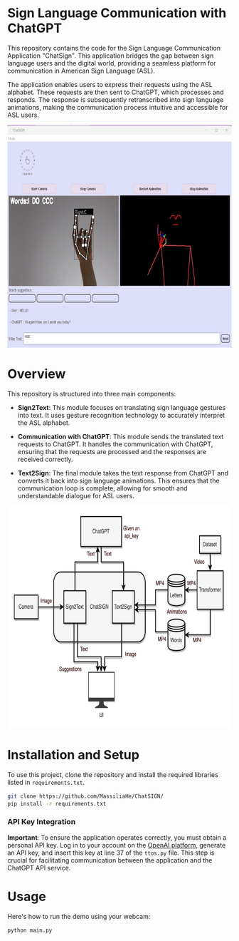 
# Sign Language Communication with ChatGPT

This repository contains the code for the Sign Language Communication Application "ChatSign". This application bridges the gap between sign language users and the digital world, providing a seamless platform for communication in American Sign Language (ASL).

The application enables users to express their requests using the ASL alphabet. These requests are then sent to ChatGPT, which processes and responds. The response is subsequently retranscribed into sign language animations, making the communication process intuitive and accessible for ASL users.

<img src="/images/chatsign.jpg" width="600" height="500">

# Overview

This repository is structured into three main components:

- **Sign2Text**: This module focuses on translating sign language gestures into text. It uses gesture recognition technology to accurately interpret the ASL alphabet.

- **Communication with ChatGPT**: This module sends the translated text requests to ChatGPT. It handles the communication with ChatGPT, ensuring that the requests are processed and the responses are received correctly.

- **Text2Sign**: The final module takes the text response from ChatGPT and converts it back into sign language animations. This ensures that the communication loop is complete, allowing for smooth and understandable dialogue for ASL users.

<img src="/images/Architecture.jpg" width="600" height="500">

# Installation and Setup

To use this project, clone the repository and install the required libraries listed in `requirements.txt`.

```bash
git clone https://github.com/MassiliaHe/ChatSIGN/
pip install -r requirements.txt
```

### API Key Integration

**Important**: To ensure the application operates correctly, you must obtain a personal API key. Log in to your account on the [OpenAI platform](https://openai.com/api/), generate an API key, and insert this key at line 37 of the `ttos.py` file. This step is crucial for facilitating communication between the application and the ChatGPT API service.

# Usage

Here's how to run the demo using your webcam:

```bash
python main.py
```
